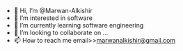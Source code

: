 - 👋 Hi, I’m @Marwan-Alkishir
- 👀 I’m interested in software 
- 🌱 I’m currently learning software engineering 
- 💞️ I’m looking to collaborate on ...
- 📫 How to reach me email>>marwanalkishir@gmail.com

 
